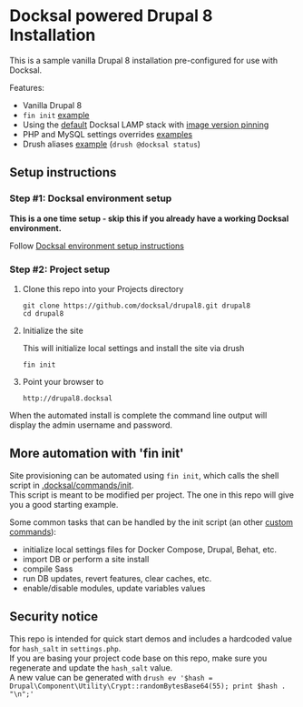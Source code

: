 # Docksal powered Drupal 8 Installation

This is a sample vanilla Drupal 8 installation pre-configured for use with Docksal.

Features:

- Vanilla Drupal 8
- `fin init` [example](.docksal/commands/init)
- Using the [default](.docksal/docksal.env#L9) Docksal LAMP stack with [image version pinning](.docksal/docksal.env#L13-L15)
- PHP and MySQL settings overrides [examples](.docksal/etc)
- Drush aliases [example](drush/aliases.drushrc.php) (`drush @docksal status`)

## Setup instructions

### Step #1: Docksal environment setup

**This is a one time setup - skip this if you already have a working Docksal environment.**

Follow [Docksal environment setup instructions](https://docs.docksal.io/en/master/getting-started/env-setup)

### Step #2: Project setup

1. Clone this repo into your Projects directory

   ```
   git clone https://github.com/docksal/drupal8.git drupal8
   cd drupal8
   ```

2. Initialize the site

   This will initialize local settings and install the site via drush

   ```
   fin init
   ```

3. Point your browser to

   ```
   http://drupal8.docksal
   ```

When the automated install is complete the command line output will display the admin username and password.

## More automation with 'fin init'

Site provisioning can be automated using `fin init`, which calls the shell script in [.docksal/commands/init](.docksal/commands/init).  
This script is meant to be modified per project. The one in this repo will give you a good starting example.

Some common tasks that can be handled by the init script (an other [custom commands](https://docs.docksal.io/en/master/fin/custom-commands/)):

- initialize local settings files for Docker Compose, Drupal, Behat, etc.
- import DB or perform a site install
- compile Sass
- run DB updates, revert features, clear caches, etc.
- enable/disable modules, update variables values

## Security notice

This repo is intended for quick start demos and includes a hardcoded value for `hash_salt` in `settings.php`.  
If you are basing your project code base on this repo, make sure you regenerate and update the `hash_salt` value.  
A new value can be generated with `drush ev '$hash = Drupal\Component\Utility\Crypt::randomBytesBase64(55); print $hash . "\n";'`
